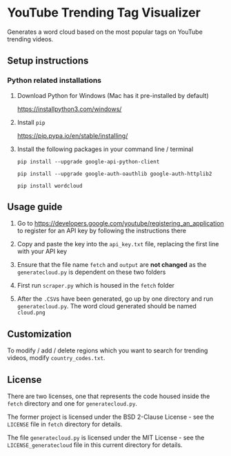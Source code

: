 # YouTube Trending Tag Visualizer 

Generates a word cloud based on the most popular tags on YouTube trending videos.

## Setup instructions

### Python related installations
1. Download Python for Windows (Mac has it pre-installed by default) 

   https://installpython3.com/windows/

2. Install `pip` 
   
   https://pip.pypa.io/en/stable/installing/

3. Install the following packages in your command line / terminal

   `pip install --upgrade google-api-python-client`
   
   `pip install --upgrade google-auth-oauthlib google-auth-httplib2`
   
   `pip install wordcloud`

## Usage guide

1. Go to https://developers.google.com/youtube/registering_an_application to register for an API key by following the instructions there

2. Copy and paste the key into the `api_key.txt` file, replacing the first line with your API key

3. Ensure that the file name `fetch` and `output` are **not changed** as the `generatecloud.py` is dependent on these two folders

4. First run `scraper.py` which is housed in the `fetch` folder

5. After the `.CSV`s have been generated, go up by one directory and run `generatecloud.py`. The word cloud generated should be named `cloud.png`

## Customization

To modify / add / delete regions which you want to search for trending videos, modify `country_codes.txt`. 

## License
There are two licenses, one that represents the code housed inside the `fetch` directory and one for `generatecloud.py`. 

The former project is licensed under the BSD 2-Clause License - see the `LICENSE` file in `fetch` directory for details.

The file `generatecloud.py` is licensed under the MIT License - see the `LICENSE_generatecloud` file in this current directory for details.
